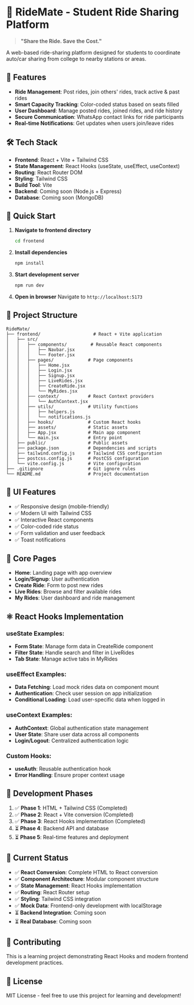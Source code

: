 # 🚗 RideMate - Student Ride Sharing Platform

> **"Share the Ride. Save the Cost."**

A web-based ride-sharing platform designed for students to coordinate auto/car sharing from college to nearby stations or areas.

## 🎯 Features

- **Ride Management**: Post rides, join others' rides, track active & past rides
- **Smart Capacity Tracking**: Color-coded status based on seats filled
- **User Dashboard**: Manage posted rides, joined rides, and ride history
- **Secure Communication**: WhatsApp contact links for ride participants
- **Real-time Notifications**: Get updates when users join/leave rides

## 🛠 Tech Stack

- **Frontend**: React + Vite + Tailwind CSS
- **State Management**: React Hooks (useState, useEffect, useContext)
- **Routing**: React Router DOM
- **Styling**: Tailwind CSS
- **Build Tool**: Vite
- **Backend**: Coming soon (Node.js + Express)
- **Database**: Coming soon (MongoDB)

## 🚀 Quick Start

1. **Navigate to frontend directory**
   ```bash
   cd frontend
   ```

2. **Install dependencies**
   ```bash
   npm install
   ```

3. **Start development server**
   ```bash
   npm run dev
   ```

4. **Open in browser**
   Navigate to `http://localhost:5173`

## 📁 Project Structure

```
RideMate/
├── frontend/                    # React + Vite application
│   ├── src/
│   │   ├── components/         # Reusable React components
│   │   │   ├── Navbar.jsx
│   │   │   └── Footer.jsx
│   │   ├── pages/             # Page components
│   │   │   ├── Home.jsx
│   │   │   ├── Login.jsx
│   │   │   ├── Signup.jsx
│   │   │   ├── LiveRides.jsx
│   │   │   ├── CreateRide.jsx
│   │   │   └── MyRides.jsx
│   │   ├── context/           # React Context providers
│   │   │   └── AuthContext.jsx
│   │   ├── utils/             # Utility functions
│   │   │   ├── helpers.js
│   │   │   └── notifications.js
│   │   ├── hooks/             # Custom React hooks
│   │   ├── assets/            # Static assets
│   │   ├── App.jsx            # Main app component
│   │   └── main.jsx           # Entry point
│   ├── public/                # Public assets
│   ├── package.json           # Dependencies and scripts
│   ├── tailwind.config.js     # Tailwind CSS configuration
│   ├── postcss.config.js      # PostCSS configuration
│   └── vite.config.js         # Vite configuration
├── .gitignore                 # Git ignore rules
└── README.md                  # Project documentation
```

## 🎨 UI Features

- ✅ Responsive design (mobile-friendly)
- ✅ Modern UI with Tailwind CSS
- ✅ Interactive React components
- ✅ Color-coded ride status
- ✅ Form validation and user feedback
- ✅ Toast notifications

## 📱 Core Pages

- **Home**: Landing page with app overview
- **Login/Signup**: User authentication
- **Create Ride**: Form to post new rides
- **Live Rides**: Browse and filter available rides
- **My Rides**: User dashboard and ride management

## ⚛️ React Hooks Implementation

### useState Examples:
- **Form State**: Manage form data in CreateRide component
- **Filter State**: Handle search and filter in LiveRides
- **Tab State**: Manage active tabs in MyRides

### useEffect Examples:
- **Data Fetching**: Load mock rides data on component mount
- **Authentication**: Check user session on app initialization
- **Conditional Loading**: Load user-specific data when logged in

### useContext Examples:
- **AuthContext**: Global authentication state management
- **User State**: Share user data across all components
- **Login/Logout**: Centralized authentication logic

### Custom Hooks:
- **useAuth**: Reusable authentication hook
- **Error Handling**: Ensure proper context usage

## 🔄 Development Phases

1. ✅ **Phase 1**: HTML + Tailwind CSS (Completed)
2. ✅ **Phase 2**: React + Vite conversion (Completed)
3. ✅ **Phase 3**: React Hooks implementation (Completed)
4. ⏳ **Phase 4**: Backend API and database
5. ⏳ **Phase 5**: Real-time features and deployment

## 🎯 Current Status

- ✅ **React Conversion**: Complete HTML to React conversion
- ✅ **Component Architecture**: Modular component structure
- ✅ **State Management**: React Hooks implementation
- ✅ **Routing**: React Router setup
- ✅ **Styling**: Tailwind CSS integration
- ✅ **Mock Data**: Frontend-only development with localStorage
- ⏳ **Backend Integration**: Coming soon
- ⏳ **Real Database**: Coming soon

## 🤝 Contributing

This is a learning project demonstrating React Hooks and modern frontend development practices.

## 📄 License

MIT License - feel free to use this project for learning and development! 
